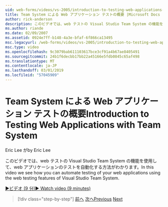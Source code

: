 ```yaml
---
uid: web-forms/videos/vs-2005/introduction-to-testing-web-applications-with-team-system
title: Team System による Web アプリケーション テストの概要 |Microsoft Docs
author: rick-anderson
description: このビデオでは、web テストの Visual Studio Team System の機能を使用して、web アプリケーションのテストを自動化する方法がわかります。
ms.author: riande
ms.date: 02/09/2007
ms.assetid: 0924e7ff-b148-4a3e-bfaf-6f866ca13495
msc.legacyurl: /web-forms/videos/vs-2005/introduction-to-testing-web-applications-with-team-system
msc.type: video
ms.openlocfilehash: 9c3079bab611103617bce3cf91a4b67ae8405491
ms.sourcegitcommit: 24b1f6decbb17bb22a45166e5fdb0845c65af498
ms.translationtype: MT
ms.contentlocale: ja-JP
ms.lasthandoff: 03/01/2019
ms.locfileid: "57045909"
---
```

<a name="introduction-to-testing-web-applications-with-team-system"></a><span data-ttu-id="65c91-103">Team System による Web アプリケーション テストの概要</span><span class="sxs-lookup"><span data-stu-id="65c91-103">Introduction to Testing Web Applications with Team System</span></span>
====================
<span data-ttu-id="65c91-104">Eric Lee が</span><span class="sxs-lookup"><span data-stu-id="65c91-104">by Eric Lee</span></span>

<span data-ttu-id="65c91-105">このビデオでは、web テストの Visual Studio Team System の機能を使用して、web アプリケーションのテストを自動化する方法がわかります。</span><span class="sxs-lookup"><span data-stu-id="65c91-105">In this video we see how you can automate testing of your web applications using the web testing features of Visual Studio Team System.</span></span>

[<span data-ttu-id="65c91-106">&#9654;ビデオ (9 分)</span><span class="sxs-lookup"><span data-stu-id="65c91-106">&#9654; Watch video (9 minutes)</span></span>](https://channel9.msdn.com/Blogs/ASP-NET-Site-Videos/introduction-to-testing-web-applications-with-team-system)

> [!div class="step-by-step"]
> <span data-ttu-id="65c91-107">[前へ](introduction-to-unit-testing-with-team-system.md)
> [次へ](introduction-to-load-testing-web-applications-with-team-system.md)</span><span class="sxs-lookup"><span data-stu-id="65c91-107">[Previous](introduction-to-unit-testing-with-team-system.md)
[Next](introduction-to-load-testing-web-applications-with-team-system.md)</span></span>
